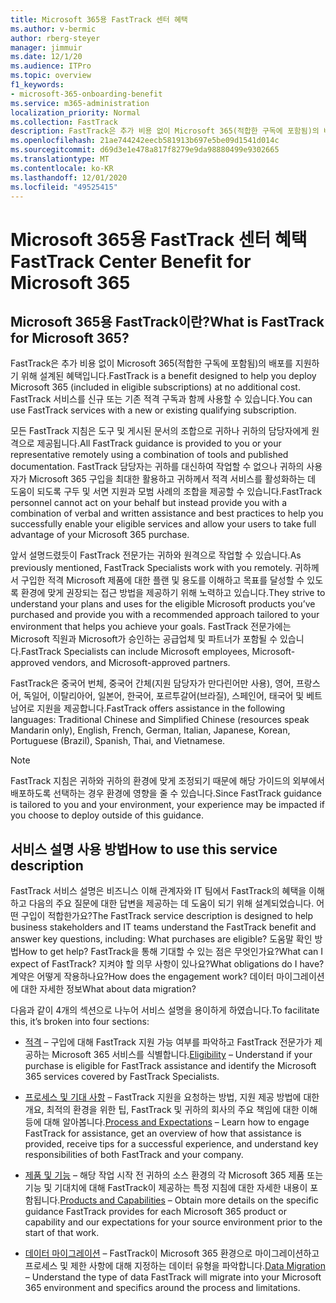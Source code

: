 ```yaml
---
title: Microsoft 365용 FastTrack 센터 혜택
ms.author: v-bermic
author: rberg-steyer
manager: jimmuir
ms.date: 12/1/20
ms.audience: ITPro
ms.topic: overview
f1_keywords:
- microsoft-365-onboarding-benefit
ms.service: m365-administration
localization_priority: Normal
ms.collection: FastTrack
description: FastTrack은 추가 비용 없이 Microsoft 365(적합한 구독에 포함됨)의 배포를 지원하기 위해 설계된 혜택입니다. FastTrack 서비스를 신규 또는 기존 적격 구독과 함께 사용할 수 있습니다.
ms.openlocfilehash: 21ae744242eecb581913b697e5be09d1541d014c
ms.sourcegitcommit: d69d3e1e478a817f8279e9da98880499e9302665
ms.translationtype: MT
ms.contentlocale: ko-KR
ms.lasthandoff: 12/01/2020
ms.locfileid: "49525415"
---
```

# <a name="fasttrack-center-benefit-for-microsoft-365"></a><span data-ttu-id="a4a9f-104">Microsoft 365용 FastTrack 센터 혜택</span><span class="sxs-lookup"><span data-stu-id="a4a9f-104">FastTrack Center Benefit for Microsoft 365</span></span>

## <a name="what-is-fasttrack-for-microsoft-365"></a><span data-ttu-id="a4a9f-105">Microsoft 365용 FastTrack이란?</span><span class="sxs-lookup"><span data-stu-id="a4a9f-105">What is FastTrack for Microsoft 365?</span></span>

<span data-ttu-id="a4a9f-106">FastTrack은 추가 비용 없이 Microsoft 365(적합한 구독에 포함됨)의 배포를 지원하기 위해 설계된 혜택입니다.</span><span class="sxs-lookup"><span data-stu-id="a4a9f-106">FastTrack is a benefit designed to help you deploy Microsoft 365 (included in eligible subscriptions) at no additional cost.</span></span> <span data-ttu-id="a4a9f-107">FastTrack 서비스를 신규 또는 기존 적격 구독과 함께 사용할 수 있습니다.</span><span class="sxs-lookup"><span data-stu-id="a4a9f-107">You can use FastTrack services with a new or existing qualifying subscription.</span></span>

<span data-ttu-id="a4a9f-108">모든 FastTrack 지침은 도구 및 게시된 문서의 조합으로 귀하나 귀하의 담당자에게 원격으로 제공됩니다.</span><span class="sxs-lookup"><span data-stu-id="a4a9f-108">All FastTrack guidance is provided to you or your representative remotely using a combination of tools and published documentation.</span></span> <span data-ttu-id="a4a9f-109">FastTrack 담당자는 귀하를 대신하여 작업할 수 없으나 귀하의 사용자가 Microsoft 365 구입을 최대한 활용하고 귀하께서 적격 서비스를 활성화하는 데 도움이 되도록 구두 및 서면 지원과 모범 사례의 조합을 제공할 수 있습니다.</span><span class="sxs-lookup"><span data-stu-id="a4a9f-109">FastTrack personnel cannot act on your behalf but instead provide you with a combination of verbal and written assistance and best practices to help you successfully enable your eligible services and allow your users to take full advantage of your Microsoft 365 purchase.</span></span>

<span data-ttu-id="a4a9f-110">앞서 설명드렸듯이 FastTrack 전문가는 귀하와 원격으로 작업할 수 있습니다.</span><span class="sxs-lookup"><span data-stu-id="a4a9f-110">As previously mentioned, FastTrack Specialists work with you remotely.</span></span> <span data-ttu-id="a4a9f-111">귀하께서 구입한 적격 Microsoft 제품에 대한 플랜 및 용도를 이해하고 목표를 달성할 수 있도록 환경에 맞게 권장되는 접근 방법을 제공하기 위해 노력하고 있습니다.</span><span class="sxs-lookup"><span data-stu-id="a4a9f-111">They strive to understand your plans and uses for the eligible Microsoft products you’ve purchased and provide you with a recommended approach tailored to your environment that helps you achieve your goals.</span></span> <span data-ttu-id="a4a9f-112">FastTrack 전문가에는 Microsoft 직원과 Microsoft가 승인하는 공급업체 및 파트너가 포함될 수 있습니다.</span><span class="sxs-lookup"><span data-stu-id="a4a9f-112">FastTrack Specialists can include Microsoft employees, Microsoft-approved vendors, and Microsoft-approved partners.</span></span>

<span data-ttu-id="a4a9f-113">FastTrack은 중국어 번체, 중국어 간체(지원 담당자가 만다린어만 사용), 영어, 프랑스어, 독일어, 이탈리아어, 일본어, 한국어, 포르투갈어(브라질), 스페인어, 태국어 및 베트남어로 지원을 제공합니다.</span><span class="sxs-lookup"><span data-stu-id="a4a9f-113">FastTrack offers assistance in the following languages: Traditional Chinese and Simplified Chinese (resources speak Mandarin only), English, French, German, Italian, Japanese, Korean, Portuguese (Brazil), Spanish, Thai, and Vietnamese.</span></span>

> [!NOTE]
> <span data-ttu-id="a4a9f-114">FastTrack 지침은 귀하와 귀하의 환경에 맞게 조정되기 때문에 해당 가이드의 외부에서 배포하도록 선택하는 경우 환경에 영향을 줄 수 있습니다.</span><span class="sxs-lookup"><span data-stu-id="a4a9f-114">Since FastTrack guidance is tailored to you and your environment, your experience may be impacted if you choose to deploy outside of this guidance.</span></span>

## <a name="how-to-use-this-service-description"></a><span data-ttu-id="a4a9f-115">서비스 설명 사용 방법</span><span class="sxs-lookup"><span data-stu-id="a4a9f-115">How to use this service description</span></span>

<span data-ttu-id="a4a9f-116">FastTrack 서비스 설명은 비즈니스 이해 관계자와 IT 팀에서 FastTrack의 혜택을 이해하고 다음의 주요 질문에 대한 답변을 제공하는 데 도움이 되기 위해 설계되었습니다. 어떤 구입이 적합한가요?</span><span class="sxs-lookup"><span data-stu-id="a4a9f-116">The FastTrack service description is designed to help business stakeholders and IT teams understand the FastTrack benefit and answer key questions, including: What purchases are eligible?</span></span> <span data-ttu-id="a4a9f-117">도움말 확인 방법</span><span class="sxs-lookup"><span data-stu-id="a4a9f-117">How to get help?</span></span> <span data-ttu-id="a4a9f-118">FastTrack을 통해 기대할 수 있는 점은 무엇인가요?</span><span class="sxs-lookup"><span data-stu-id="a4a9f-118">What can I expect of FastTrack?</span></span> <span data-ttu-id="a4a9f-119">지켜야 할 의무 사항이 있나요?</span><span class="sxs-lookup"><span data-stu-id="a4a9f-119">What obligations do I have?</span></span> <span data-ttu-id="a4a9f-120">계약은 어떻게 작용하나요?</span><span class="sxs-lookup"><span data-stu-id="a4a9f-120">How does the engagement work?</span></span> <span data-ttu-id="a4a9f-121">데이터 마이그레이션에 대한 자세한 정보</span><span class="sxs-lookup"><span data-stu-id="a4a9f-121">What about data migration?</span></span>

<span data-ttu-id="a4a9f-122">다음과 같이 4개의 섹션으로 나누어 서비스 설명을 용이하게 하였습니다.</span><span class="sxs-lookup"><span data-stu-id="a4a9f-122">To facilitate this, it’s broken into four sections:</span></span>

  - <span data-ttu-id="a4a9f-123">[적격](eligibility.md) – 구입에 대해 FastTrack 지원 가능 여부를 파악하고 FastTrack 전문가가 제공하는 Microsoft 365 서비스를 식별합니다.</span><span class="sxs-lookup"><span data-stu-id="a4a9f-123">[Eligibility](eligibility.md) – Understand if your purchase is eligible for FastTrack assistance and identify the Microsoft 365 services covered by FastTrack Specialists.</span></span>

  - <span data-ttu-id="a4a9f-124">[프로세스 및 기대 사항](process-and-expectations.md) – FastTrack 지원을 요청하는 방법, 지원 제공 방법에 대한 개요, 최적의 환경을 위한 팁, FastTrack 및 귀하의 회사의 주요 책임에 대한 이해 등에 대해 알아봅니다.</span><span class="sxs-lookup"><span data-stu-id="a4a9f-124">[Process and Expectations](process-and-expectations.md) – Learn how to engage FastTrack for assistance, get an overview of how that assistance is provided, receive tips for a successful experience, and understand key responsibilities of both FastTrack and your company.</span></span>

  - <span data-ttu-id="a4a9f-125">[제품 및 기능](products-and-capabilities.md) – 해당 작업 시작 전 귀하의 소스 환경의 각 Microsoft 365 제품 또는 기능 및 기대치에 대해 FastTrack이 제공하는 특정 지침에 대한 자세한 내용이 포함됩니다.</span><span class="sxs-lookup"><span data-stu-id="a4a9f-125">[Products and Capabilities](products-and-capabilities.md) – Obtain more details on the specific guidance FastTrack provides for each Microsoft 365 product or capability and our expectations for your source environment prior to the start of that work.</span></span>

  - <span data-ttu-id="a4a9f-126">[데이터 마이그레이션](data-migration.md) – FastTrack이 Microsoft 365 환경으로 마이그레이션하고 프로세스 및 제한 사항에 대해 지정하는 데이터 유형을 파악합니다.</span><span class="sxs-lookup"><span data-stu-id="a4a9f-126">[Data Migration](data-migration.md) – Understand the type of data FastTrack will migrate into your Microsoft 365 environment and specifics around the process and limitations.</span></span>
